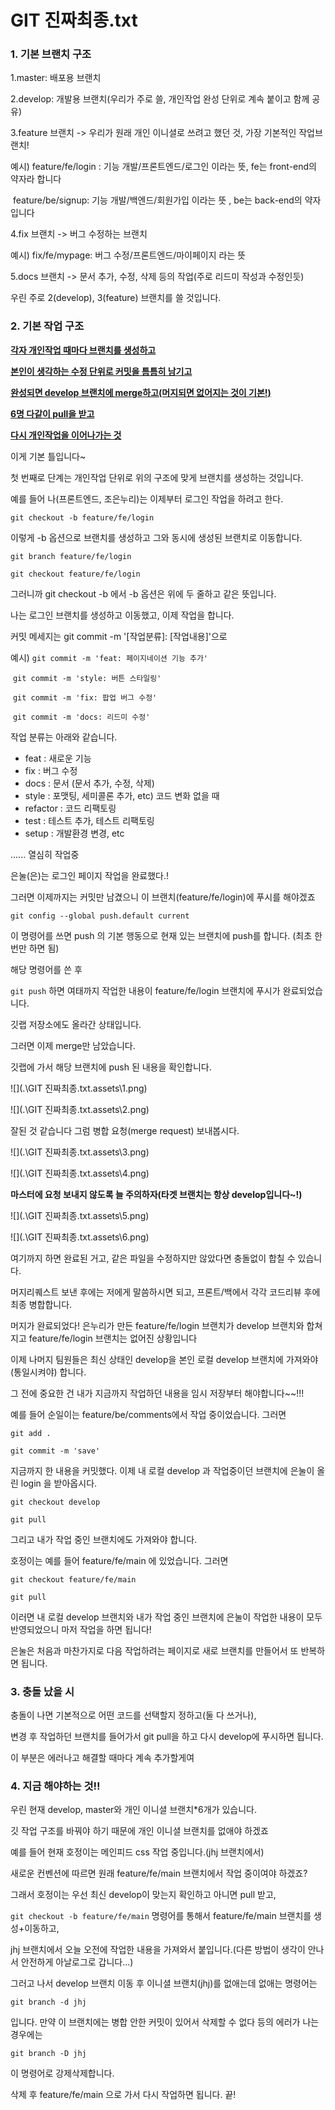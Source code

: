 # GIT 진짜최종.txt



### 1. 기본 브랜치 구조

1.master: 배포용 브랜치

2.develop: 개발용 브랜치(우리가 주로 쓸, 개인작업 완성 단위로 계속 붙이고 함께 공유)

3.feature 브랜치 -> 우리가 원래 개인 이니셜로 쓰려고 했던 것, 가장 기본적인 작업브랜치!

예시) feature/fe/login : 기능 개발/프론트엔드/로그인 이라는 뜻, fe는 front-end의 약자라 합니다

​		  feature/be/signup: 기능 개발/백엔드/회원가입 이라는 뜻 , be는 back-end의 약자입니다

4.fix 브랜치 -> 버그 수정하는 브랜치

예시) fix/fe/mypage: 버그 수정/프론트엔드/마이페이지 라는 뜻

5.docs 브랜치 -> 문서 추가, 수정, 삭제 등의 작업(주로 리드미 작성과 수정인듯)



우린 주로 2(develop), 3(feature) 브랜치를 쓸 것입니다. 



### 2. 기본 작업 구조

**<u>각자 개인작업 때마다 브랜치를 생성하고</u>**

<u>**본인이 생각하는 수정 단위로 커밋을 틈틈히 남기고**</u>

<u>**완성되면 develop 브랜치에 merge하고(머지되면 없어지는 것이 기본!)**</u>

<u>**6명 다같이 pull을 받고**</u>

**<u>다시 개인작업을 이어나가는 것</u>**



이게 기본 틀입니다~



첫 번째로 단계는 개인작업 단위로 위의 구조에 맞게 브랜치를 생성하는 것입니다.

예를 들어 나(프론트엔드, 조은누리)는 이제부터 로그인 작업을 하려고 한다.

```git checkout -b feature/fe/login```

이렇게 -b 옵션으로 브랜치를 생성하고 그와 동시에 생성된 브랜치로 이동합니다.

```git branch feature/fe/login```

```git checkout feature/fe/login```

그러니까 git checkout -b 에서 -b 옵션은 위에 두 줄하고 같은 뜻입니다.



나는 로그인 브랜치를 생성하고 이동했고, 이제 작업을 합니다.

커밋 메세지는 git commit -m '[작업분류]: [작업내용]'으로

예시) ```git commit -m 'feat: 페이지네이션 기능 추가'```

​		  ```git commit -m 'style: 버튼 스타일링'```

​	 	 ```git commit -m 'fix: 팝업 버그 수정'```

​	 	 ```git commit -m 'docs: 리드미 수정'```



작업 분류는 아래와 같습니다.

- feat : 새로운 기능
- fix : 버그 수정
- docs : 문서 (문서 추가, 수정, 삭제)
- style : 포맷팅, 세미콜론 추가, etc) 코드 변화 없을 때
- refactor : 코드 리팩토링
- test : 테스트 추가, 테스트 리팩토링
- setup : 개발환경 변경, etc





...... 열심히 작업중

은눌(은)는 로그인 페이지 작업을 완료했다.!

그러면 이제까지는 커밋만 남겼으니 이 브랜치(feature/fe/login)에 푸시를 해야겠죠

```git config --global push.default current```

이 명령어를 쓰면 push 의 기본 행동으로 현재 있는 브랜치에 push를 합니다. (최초 한 번만 하면 됨)

해당 명령어를 쓴 후

```git push``` 하면 여태까지 작업한 내용이 feature/fe/login 브랜치에 푸시가 완료되었습니다.

깃랩 저장소에도 올라간 상태입니다.





그러면 이제 merge만 남았습니다.

깃랩에 가서 해당 브랜치에 push 된 내용을 확인합니다.



![](.\GIT 진짜최종.txt.assets\1.png)



![](.\GIT 진짜최종.txt.assets\2.png)

잘된 것 같습니다 그럼 병합 요청(merge request) 보내봅시다.



![](.\GIT 진짜최종.txt.assets\3.png)



![](.\GIT 진짜최종.txt.assets\4.png)



**마스터에 요청 보내지 않도록 늘 주의하자(타겟 브랜치는 항상 develop입니다~!)**



![](.\GIT 진짜최종.txt.assets\5.png)





![](.\GIT 진짜최종.txt.assets\6.png)



여기까지 하면 완료된 거고, 같은 파일을 수정하지만 않았다면 충돌없이 합칠 수 있습니다.

머지리퀘스트 보낸 후에는 저에게 말씀하시면 되고, 프론트/백에서 각각 코드리뷰 후에 최종 병합합니다.



머지가 완료되었다! 은누리가 만든 feature/fe/login 브랜치가 develop 브랜치와 합쳐지고 feature/fe/login 브랜치는 없어진 상황입니다



이제 나머지 팀원들은 최신 상태인 develop을 본인 로컬 develop 브랜치에 가져와야(통일시켜야) 합니다.

그 전에 중요한 건 내가 지금까지 작업하던 내용을 임시 저장부터 해야합니다~~!!!

예를 들어 순일이는 feature/be/comments에서 작업 중이었습니다. 그러면

```git add .```

```git commit -m 'save'```

지금까지 한 내용을 커밋했다. 이제 내 로컬 develop 과 작업중이던 브랜치에 은눌이 올린 login 을 받아옵시다.

```git checkout develop```

```git pull```

그리고 내가 작업 중인 브랜치에도 가져와야 합니다.

호정이는 예를 들어 feature/fe/main 에 있었습니다. 그러면

```git checkout feature/fe/main```

```git pull```

이러면 내 로컬 develop 브랜치와 내가 작업 중인 브랜치에 은눌이 작업한 내용이 모두 반영되었으니 마저 작업을 하면 됩니다!

은눌은 처음과 마찬가지로 다음 작업하려는 페이지로 새로 브랜치를 만들어서 또 반복하면 됩니다.





### 3. 충돌 났을 시

충돌이 나면 기본적으로 어떤 코드를 선택할지 정하고(둘 다 쓰거나), 

변경 후 작업하던 브랜치를 들어가서 git pull을 하고 다시 develop에 푸시하면 됩니다.

이 부분은 에러나고 해결할 때마다 계속 추가할게여





### 4. 지금 해야하는 것!!

우린 현재 develop, master와 개인 이니셜 브랜치*6개가 있습니다.

깃 작업 구조를 바꿔야 하기 때문에 개인 이니셜 브랜치를 없애야 하겠죠

예를 들어 현재 호정이는 메인피드 css 작업 중입니다.(jhj 브랜치에서) 

새로운 컨벤션에 따르면 원래 feature/fe/main 브랜치에서 작업 중이여야 하겠죠?



그래서 호정이는 우선 최신 develop이 맞는지 확인하고 아니면 pull 받고,

```git checkout -b feature/fe/main```  명령어를 통해서 feature/fe/main 브랜치를 생성+이동하고,

jhj 브랜치에서 오늘 오전에 작업한 내용을 가져와서 붙입니다.(다른 방법이 생각이 안나서 안전하게 아날로그로 갑니다...)



그러고 나서 develop 브랜치 이동 후 이니셜 브랜치(jhj)를 없애는데 없애는 명령어는 

```git branch -d jhj```

입니다. 만약 이 브랜치에는 병합 안한 커밋이 있어서 삭제할 수 없다 등의 에러가 나는 경우에는 

```git branch -D jhj``` 

이 명령어로 강제삭제합니다.



삭제 후 feature/fe/main 으로 가서 다시 작업하면 됩니다. 끝!


